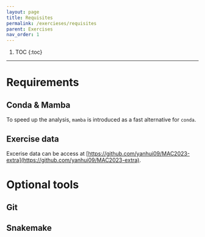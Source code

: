 ```yaml
---
layout: page
title: Requisites
permalink: /exercieses/requisites
parent: Exercises
nav_order: 1
---
```


1. TOC
{:toc}

---

# Requirements

## Conda & Mamba

To speed up the analysis, `mamba` is introduced as a fast alternative for `conda`.

## Exercise data

Excerise data can be access at [https://github.com/yanhui09/MAC2023-extra](https://github.com/yanhui09/MAC2023-extra).

# Optional tools

## Git

## Snakemake

